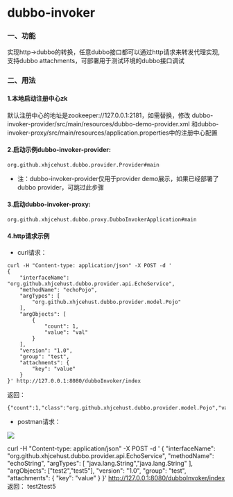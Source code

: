 # dubbo-invoker

### 一、功能
   实现http->dubbo的转换，任意dubbo接口都可以通过http请求来转发代理实现,支持dubbo attachments，可部署用于测试环境的dubbo接口调试
### 二、用法

#### 1.本地启动注册中心zk

默认注册中心的地址是zookeeper://127.0.0.1:2181，如需替换，修改
dubbo-invoker-provider/src/main/resources/dubbo-demo-provider.xml
和dubbo-invoker-proxy/src/main/resources/application.properties中的注册中心配置

#### 2.启动示例dubbo-invoker-provider: 

```org.github.xhjcehust.dubbo.provider.Provider#main```
* 注：dubbo-invoker-provider仅用于provider demo展示，如果已经部署了dubbo provider，可跳过此步骤

#### 3.启动dubbo-invoker-proxy:

```org.github.xhjcehust.dubbo.proxy.DubboInvokerApplication#main```

#### 4.http请求示例

* curl请求：
```
curl -H "Content-type: application/json" -X POST -d '
{
    "interfaceName": "org.github.xhjcehust.dubbo.provider.api.EchoService",
    "methodName": "echoPojo",
    "argTypes": [
        "org.github.xhjcehust.dubbo.provider.model.Pojo"
    ],
    "argObjects": [
        {
            "count": 1,
            "value": "val"
        }
    ],
    "version": "1.0",
    "group": "test",
    "attachments": {
        "key": "value"
    }
}' http://127.0.0.1:8080/dubboInvoker/index
```
返回：
```
{"count":1,"class":"org.github.xhjcehust.dubbo.provider.model.Pojo","value":"val"}
```
* postman请求：

![](image/demo1.png)


curl -H "Content-type: application/json" -X POST -d '
{
    "interfaceName": "org.github.xhjcehust.dubbo.provider.api.EchoService",
    "methodName": "echoString",
    "argTypes": [
        "java.lang.String","java.lang.String"
    ],
    "argObjects": ["test2","test5"],
    "version": "1.0",
    "group": "test",
    "attachments": {
        "key": "value"
    }
}' http://127.0.0.1:8080/dubboInvoker/index
返回：
test2test5